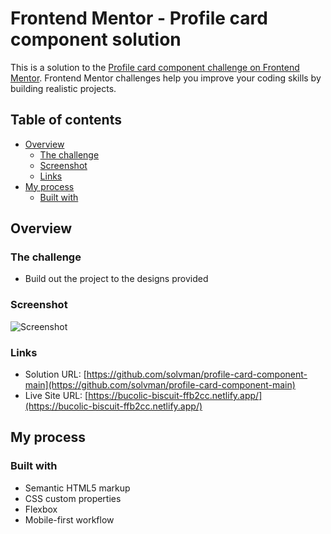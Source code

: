 # Frontend Mentor - Profile card component solution

This is a solution to the [Profile card component challenge on Frontend Mentor](https://www.frontendmentor.io/challenges/profile-card-component-cfArpWshJ). Frontend Mentor challenges help you improve your coding skills by building realistic projects.

## Table of contents

- [Overview](#overview)
  - [The challenge](#the-challenge)
  - [Screenshot](#screenshot)
  - [Links](#links)
- [My process](#my-process)
  - [Built with](#built-with)

## Overview

### The challenge

- Build out the project to the designs provided

### Screenshot

![Screenshot](./screenshot.jpg)

### Links

- Solution URL: [https://github.com/solvman/profile-card-component-main](https://github.com/solvman/profile-card-component-main)
- Live Site URL: [https://bucolic-biscuit-ffb2cc.netlify.app/](https://bucolic-biscuit-ffb2cc.netlify.app/)

## My process

### Built with

- Semantic HTML5 markup
- CSS custom properties
- Flexbox
- Mobile-first workflow
